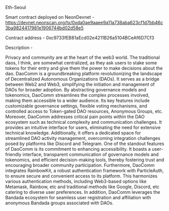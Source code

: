 Eth-Seoul

Smart contract deployed on NeonDevnet - https://devnet.neonscan.org/tx/0xda0ae9aaee9a11a738aba623cf1d7bb46c3ba9824417981e1906744bd02d58e5

Contract address - 0xc9733fEB81aEcd02e4211B26a5104BCeAf6D7Cf3 

Description - 

Privacy and community are at the heart of the web3 world. The traditional daos, I think, are somewhat centralized, as they ask users to stake some tokens for their entry and give them the power to make decisions about the dao. DaoComm is a groundbreaking platform revolutionizing the landscape of Decentralized Autonomous Organizations (DAOs). It serves as a bridge between Web2 and Web3, simplifying the initiation and management of DAOs for broader adoption. By abstracting governance models and tokenomics, DaoComm streamlines the complex processes involved, making them accessible to a wider audience. Its key features include customizable governance settings, flexible voting mechanisms, and controlled access to Token-gated DAO resources, Anonymous Groups, etc. Moreover, DaoComm addresses critical pain points within the DAO ecosystem such as technical complexity and communication challenges. It provides an intuitive interface for users, eliminating the need for extensive technical knowledge. Additionally, it offers a dedicated space for streamlined DAO activity management, overcoming integration challenges posed by platforms like Discord and Telegram. One of the standout features of DaoComm is its commitment to enhancing accessibility. It boasts a user-friendly interface, transparent communication of governance models and tokenomics, and efficient decision-making tools, thereby fostering trust and encouraging broader community participation. Furthermore, DaoComm integrates RainbowKit, a robust authentication framework with ParticleAuth, to ensure secure and convenient access to its platform. This harmonizes various authentication methods, including Web3-based options like Metamask, Rainbow, etc and traditional methods like Google, Discord, etc catering to diverse user preferences. In addition, DaoComm leverages the Bandada ecosystem for seamless user registration and affiliation with anonymous Bandada groups associated with DAOs.
 
 
